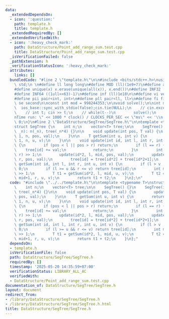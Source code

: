 ```yaml
---
data:
  _extendedDependsOn:
  - icon: ':question:'
    path: template.h
    title: template.h
  _extendedRequiredBy: []
  _extendedVerifiedWith:
  - icon: ':heavy_check_mark:'
    path: DataStructure/Point_add_range_sum.test.cpp
    title: DataStructure/Point_add_range_sum.test.cpp
  _isVerificationFailed: false
  _pathExtension: h
  _verificationStatusIcon: ':heavy_check_mark:'
  attributes:
    links: []
  bundledCode: "#line 2 \"template.h\"\n\n#include <bits/stdc++.h>\nusing namespace\
    \ std;\n \n#define ll long long\n#define MOD (ll)(1e9+7)\n#define all(x) (x).begin(),(x).end()\n\
    #define unique(x) x.erase(unique(all(x)), x.end())\n#define INF32 ((1ull<<31)-1)\n\
    #define INF64 ((1ull<<63)-1)\n#define inf (ll)1e18\n\n#define vi vector<int>\n\
    #define pii pair<int, int>\n#define pll pair<ll, ll>\n#define fi first\n#define\
    \ se second\n\nconst int mod = 998244353;\n\nvoid solve();\n\nint main(){\n  \
    \  ios_base::sync_with_stdio(false);cin.tie(NULL);\n    // cin.exceptions(cin.failbit);\n\
    \    // int t; cin >> t;\n    // while(t--)\n        solve();\n    cerr << \"\\\
    nTime run: \" << 1000 * clock() / CLOCKS_PER_SEC << \"ms\" << '\\n';\n    return\
    \ 0;\n}\n#line 2 \"DataStructure/SegTree/SegTree.h\"\n\ntemplate <typename T>\n\
    struct SegTree {\n    int n;\n    vector<T> tree;\n\n    SegTree() {}\n    SegTree(int\
    \ _n): n(_n), tree(_n*4) {}\n\n    void update(int pos, T val) {\n        update(1,\
    \ 1, n, pos, val);\n    }\n\n    T getSum(int u, int v) {\n        return getSum(1,\
    \ 1, n, u, v);\n    }\n\n    void update(int id, int l, int r, int pos, T val)\
    \ {\n        if (pos < l || pos > r) return;\n        if (l == r) {\n        \
    \    tree[id] += val;\n            return;\n        }\n        int mid = (l +\
    \ r) >> 1;\n        update(id*2, l, mid, pos, val);\n        update(id*2+1, mid+1,\
    \ r, pos, val);\n        tree[id] = tree[id*2] + tree[id*2+1];\n    }\n\n    T\
    \ getSum(int id, int l, int r, int u, int v) {\n        if (l > v || r < u) return\
    \ 0;\n        if (l >= u && r <= v) return tree[id];\n        int mid = (l + r)\
    \ >> 1;\n        T t1 = getSum(id*2, l, mid, u, v);\n        T t2 = getSum(id*2+1,\
    \ mid+1, r, u, v);\n        return t1 + t2;\n    }\n};\n"
  code: "#include \"../../template.h\"\n\ntemplate <typename T>\nstruct SegTree {\n\
    \    int n;\n    vector<T> tree;\n\n    SegTree() {}\n    SegTree(int _n): n(_n),\
    \ tree(_n*4) {}\n\n    void update(int pos, T val) {\n        update(1, 1, n,\
    \ pos, val);\n    }\n\n    T getSum(int u, int v) {\n        return getSum(1,\
    \ 1, n, u, v);\n    }\n\n    void update(int id, int l, int r, int pos, T val)\
    \ {\n        if (pos < l || pos > r) return;\n        if (l == r) {\n        \
    \    tree[id] += val;\n            return;\n        }\n        int mid = (l +\
    \ r) >> 1;\n        update(id*2, l, mid, pos, val);\n        update(id*2+1, mid+1,\
    \ r, pos, val);\n        tree[id] = tree[id*2] + tree[id*2+1];\n    }\n\n    T\
    \ getSum(int id, int l, int r, int u, int v) {\n        if (l > v || r < u) return\
    \ 0;\n        if (l >= u && r <= v) return tree[id];\n        int mid = (l + r)\
    \ >> 1;\n        T t1 = getSum(id*2, l, mid, u, v);\n        T t2 = getSum(id*2+1,\
    \ mid+1, r, u, v);\n        return t1 + t2;\n    }\n};"
  dependsOn:
  - template.h
  isVerificationFile: false
  path: DataStructure/SegTree/SegTree.h
  requiredBy: []
  timestamp: '2025-05-20 14:35:59+07:00'
  verificationStatus: LIBRARY_ALL_AC
  verifiedWith:
  - DataStructure/Point_add_range_sum.test.cpp
documentation_of: DataStructure/SegTree/SegTree.h
layout: document
redirect_from:
- /library/DataStructure/SegTree/SegTree.h
- /library/DataStructure/SegTree/SegTree.h.html
title: DataStructure/SegTree/SegTree.h
---
```

